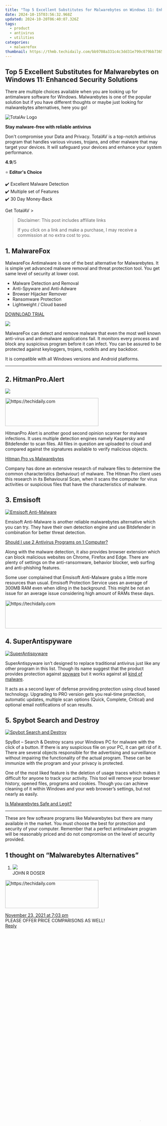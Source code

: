 ```yaml
---
title: "Top 5 Excellent Substitutes for Malwarebytes on Windows 11: Enhanced Security Solutions"
date: 2024-10-15T03:56:32.968Z
updated: 2024-10-20T06:40:07.326Z
tags:
  - product
  - antivirus
  - utilities
categories:
  - malwarefox
thumbnail: https://thmb.techidaily.com/bb9708a331c4c3dd31e799c079bb73652a9e75d1a08dd178d051b1af275cc7e6.jpg
---
```


## Top 5 Excellent Substitutes for Malwarebytes on Windows 11: Enhanced Security Solutions

There are multiple choices available when you are looking up for antimalware software for Windows. Malwarebytes is one of the popular solution but if you have different thoughts or maybe just looking for malwarebytes alternatives, here you go!

![TotalAv Logo](https://www.malwarefox.com/wp-content/uploads/2024/02/totalav-svg.webp "totalav-svg")

**Stay malware-free with reliable antivirus**

Don't compromise your Data and Privacy. TotalAV is a top-notch antivirus program that handles various viruses, trojans, and other malware that may target your devices. It will safeguard your devices and enhance your system performance.

**4.9**/5

⭐ **Editor's Choice**

✔️ Excellent Malware Detection  
✔️ Multiple set of Features  
✔️ 30 Day Money-Back

[](https://tools.techidaily.com/malwarefox/products/) Get TotalAV > 

>  Disclaimer: This post includes affiliate links
>
>  If you click on a link and make a purchase, I may receive a commission at no extra cost to you.
>

## **1\. MalwareFox**

MalwareFox Antimalware is one of the best alternative for Malwarebytes. It is simple yet advanced malware removal and threat protection tool. You get same level of security at lower cost.

* Malware Detection and Removal
* Anti-Spyware and Anti-Adware
* Browser Hijacker Remover
* Ransomware Protection
* Lightweight / Cloud based

[DOWNLOAD TRIAL](https://tools.techidaily.com/malwarefox/products/)

[![](https://www.malwarefox.com/wp-content/uploads/2017/10/MalwareFox.jpg)](https://www.malwarefox.com/wp-content/uploads/2017/10/MalwareFox.jpg)

MalwareFox can detect and remove malware that even the most well known anti-virus and anti-malware applications fail. It monitors every process and block any suspicious program before it can infect. You can be assured to be protected against keyloggers, trojans, rootkits and any backdoor.

It is compatible with all Windows versions and Android platforms.

---

## 2\. HitmanPro.Alert

[![](https://www.malwarefox.com/wp-content/uploads/2018/01/hitmanpro.alert_.png)](https://www.malwarefox.com/wp-content/uploads/2018/01/hitmanpro.alert%5F.png)

<!-- affiliate ads begin -->
<a href="https://aligracehair.sjv.io/c/5597632/1934183/19272" target="_top" id="1934183">
  <img src="//a.impactradius-go.com/display-ad/19272-1934183" border="0" alt="https://techidaily.com" width="300" height="90"/>
</a>
<img height="0" width="0" src="https://aligracehair.sjv.io/i/5597632/1934183/19272" style="position:absolute;visibility:hidden;" border="0" />
<!-- affiliate ads end -->

HitmanPro Alert is another good second opinion scanner for malware infections. It uses multiple detection engines namely Kaspersky and Bitdefender to scan files. All files in question are uploaded to cloud and compared against the signatures available to verify malicious objects.

[Hitman Pro vs Malwarebytes](https://tools.techidaily.com/malwarefox/products/)

Company has done an extensive research of malware files to determine the common characteristics (behaviour) of malware. The Hitman Pro client uses this research in its Behavioural Scan, when it scans the computer for virus activities or suspicious files that have the characteristics of malware.

## 3\. Emsisoft

[![Emsisoft Anti-Malware](https://www.malwarefox.com/wp-content/uploads/2019/08/Emsisoft-Anti-Malware.png)](https://www.malwarefox.com/wp-content/uploads/2019/08/Emsisoft-Anti-Malware.png)

Emsisoft Anti-Malware is another reliable malwarebytes alternative which you can try. They have their own detection engine and use Bitdefender in combination for better threat detection.

[Should I use 2 Antivirus Programs on 1 Computer?](https://tools.techidaily.com/malwarefox/products/)

Along with the malware detection, it also provides browser extension which can block malicious websites on Chrome, Firefox and Edge. There are plenty of settings on the anti-ransomware, behavior blocker, web surfing and anti-phishing features.

Some user complained that Emsisoft Anti-Malware grabs a little more resources than usual. Emsisoft Protection Service uses an average of 300MB RAM even when idling in the background. This might be not an issue for an average issue considering high amount of RAMs these days.

<!-- affiliate ads begin -->
<a href="https://appsumo.8odi.net/c/5597632/2111994/7443" target="_top" id="2111994">
  <img src="//a.impactradius-go.com/display-ad/7443-2111994" border="0" alt="https://techidaily.com" width="728" height="90"/>
</a>
<img height="0" width="0" src="https://appsumo.8odi.net/i/5597632/2111994/7443" style="position:absolute;visibility:hidden;" border="0" />
<!-- affiliate ads end -->

## 4\. SuperAntispyware

[![SuperAntispyware](https://www.malwarefox.com/wp-content/uploads/2019/08/SuperAntispyware.png)](https://www.malwarefox.com/wp-content/uploads/2019/08/SuperAntispyware.png)

SuperAntispyware isn’t designed to replace traditional antivirus just like any other program in this list. Though its name suggest that the product provides protection against [spyware](https://tools.techidaily.com/malwarefox/products/) but it works against all [kind of malware](https://tools.techidaily.com/malwarefox/products/).

It acts as a second layer of defense providing protection using cloud based technology. Upgrading to PRO version gets you real-time protection, automatic updates, multiple scan options (Quick, Complete, Critical) and optional email notifications of scan results.

## 5\. Spybot Search and Destroy

[![Spybot Search and Destroy](https://www.malwarefox.com/wp-content/uploads/2019/08/Spybot-Search-and-Destroy.png)](https://www.malwarefox.com/wp-content/uploads/2019/08/Spybot-Search-and-Destroy.png)

SpyBot – Search & Destroy scans your Windows PC for malware with the click of a button. If there is any suspicious file on your PC, it can get rid of it. There are several objects responsible for the advertising and surveillance without impairing the functionality of the actual program. These can be immunize with the program and your privacy is protected.

One of the most liked feature is the deletion of usage traces which makes it difficult for anyone to track your activity. This tool will remove your browser history, opened files, programs and cookies. Though you can achieve cleaning of it within Windows and your web browser’s settings, but not nearly as easily.

[Is Malwarebytes Safe and Legit?](https://tools.techidaily.com/malwarefox/products/)

---

These are few software programs like Malwarebytes but there are many available in the market. You must choose the best for protection and security of your computer. Remember that a perfect antimalware program will be reasonably priced and do not compromise on the level of security provided.

## 1 thought on “Malwarebytes Alternatives”

1. ![](https://secure.gravatar.com/avatar/6b1af6d6e0018a6bd29f1c1e767f9e8d?s=50&d=mm&r=g)  
JOHN R DOSER  

<!-- affiliate ads begin -->
<a href="https://aligracehair.sjv.io/c/5597632/1925565/19272" target="_top" id="1925565">
  <img src="//a.impactradius-go.com/display-ad/19272-1925565" border="0" alt="https://techidaily.com" width="300" height="90"/>
</a>
<img height="0" width="0" src="https://aligracehair.sjv.io/i/5597632/1925565/19272" style="position:absolute;visibility:hidden;" border="0" />
<!-- affiliate ads end -->

[November 23, 2021 at 7:03 pm](https://tools.techidaily.com/malwarefox/products/)  
PLEASE OFFER PRICE COMPARISONS AS WELL!  
[Reply](https://tools.techidaily.com/malwarefox/products/)

<!-- affiliate ads begin -->
<span id="1793213">
					<video width="864" height="1296" style="cursor:pointer"
           poster="//a.impactradius-go.com/display-clicktoplayimage/1793213.png"
           onclick="if(!this.playClicked){this.play();this.setAttribute('controls',true);this.playClicked=true;}">
	   <source src="//a.impactradius-go.com/display-ad/19135-1793213">
	   <img src="//a.impactradius-go.com/display-clicktoplayimage/1793213.png" style="border: none; height: 100%; width: 100%; object-fit: contain">
	</video>
	<div style="width:540px;text-align:center"><a href="javascript:window.open(decodeURIComponent('https%3A%2F%2Ftinyland.pxf.io%2Fc%2F5597632%2F1793213%2F19135'), '_blank');void(0);">Click here</a></div>
</span>
<img height="0" width="0" src="https://imp.pxf.io/i/5597632/1793213/19135" style="position:absolute;visibility:hidden;" border="0" />
<!-- affiliate ads end -->

### Leave a Comment [Cancel reply](https://tools.techidaily.com/malwarefox/products/)

Comment

Name Email 

Save my name, email, and website in this browser for the next time I comment.

Δ

<ins class="adsbygoogle"
     style="display:block"
     data-ad-format="autorelaxed"
     data-ad-client="ca-pub-7571918770474297"
     data-ad-slot="1223367746"></ins>

<ins class="adsbygoogle"
     style="display:block"
     data-ad-client="ca-pub-7571918770474297"
     data-ad-slot="8358498916"
     data-ad-format="auto"
     data-full-width-responsive="true"></ins>

<span class="atpl-alsoreadstyle">Also read:</span>
<div><ul>
<li><a href="https://screen-sharing-recording.techidaily.com/new-mastering-the-deck-to-deck-experience-with-durecorder/"><u>[New] Mastering the Deck-to-Deck Experience with DuRecorder</u></a></li>
<li><a href="https://article-posts.techidaily.com/updated-in-2024-top-10-jpg-to-gif-converters-online-free/"><u>[Updated] In 2024, Top 10 JPG to GIF Converters Online Free</u></a></li>
<li><a href="https://fox-glue.techidaily.com/2024-approved-elevate-emotion-and-imagination-in-tiktok-creations/"><u>2024 Approved Elevate Emotion and Imagination in TikTok Creations</u></a></li>
<li><a href="https://howto.techidaily.com/8-solutions-to-solve-youtube-app-crashing-on-samsung-galaxy-f54-5g-drfone-by-drfone-fix-android-problems-fix-android-problems/"><u>8 Solutions to Solve YouTube App Crashing on Samsung Galaxy F54 5G | Dr.fone</u></a></li>
<li><a href="https://howto.techidaily.com/best-methods-for-samsung-galaxy-s23-tactical-edition-wont-turn-on-drfone-by-drfone-fix-android-problems-fix-android-problems/"><u>Best Methods for Samsung Galaxy S23 Tactical Edition Wont Turn On | Dr.fone</u></a></li>
<li><a href="https://win-extraordinary.techidaily.com/come-resetare-il-tuo-pc-windows-10-in-caso-di-blocco-del-sistema-guida-dettagliata-e-soluzioni-efficaci/"><u>Come Resetare Il Tuo PC Windows 10 in Caso Di Blocco Del Sistema - Guida Dettagliata E Soluzioni Efficaci</u></a></li>
<li><a href="https://win-webster.techidaily.com/convert-your-pdfs-into-a-professional-slideshow-with-our-free-pdf-to-flipbook-tool/"><u>Convert Your PDFs Into a Professional Slideshow with Our Free PDF-to-Flipbook Tool</u></a></li>
<li><a href="https://win-extraordinary.techidaily.com/die-effektivsten-methoden-zur-ruckgewinnung-geloschter-benutzerprofile-in-windows-10-entdecken-sie-die-top-2-strategien/"><u>Die Effektivsten Methoden Zur Rückgewinnung Gelöschter Benutzerprofile in Windows 10 – Entdecken Sie Die Top-2 Strategien!</u></a></li>
<li><a href="https://win-extraordinary.techidaily.com/durchbruch-mit-sql-wichtige-abfragebefehle-und-anweisungen-fur-datenbankprofis/"><u>Durchbruch Mit SQL: Wichtige Abfragebefehle Und Anweisungen Für Datenbankprofis</u></a></li>
<li><a href="https://win-extraordinary.techidaily.com/effiziente-sicherung-ihrer-dropbox-folders-durch-verschlusselung-mit-einem-passwort/"><u>Effiziente Sicherung Ihrer Dropbox-Folders Durch Verschlüsselung Mit Einem Passwort</u></a></li>
<li><a href="https://win-extraordinary.techidaily.com/einfache-methode-zum-ubertragen-von-steam-spielen-auf-einen-anderen-computer/"><u>Einfache Methode Zum Übertragen Von Steam-Spielen Auf Einen Anderen Computer</u></a></li>
<li><a href="https://win-excellent.techidaily.com/festplattenspeicherung-fur-outlook-organe-ablauf-und-alternativen-verstehen/"><u>Festplattenspeicherung Für Outlook-Organe – Ablauf Und Alternativen Verstehen</u></a></li>
<li><a href="https://win-extraordinary.techidaily.com/how-to-fix-visible-issues-with-files-on-your-usb-stick-file-recovery-guide/"><u>How To Fix Visible Issues with Files on Your USB Stick - File Recovery Guide</u></a></li>
<li><a href="https://youtube-sure.techidaily.com/24-keep-it-real-keep-it-right-tips-for-authentic-daily-videos/"><u>In 2024, Keep It Real, Keep It Right Tips for Authentic Daily Videos</u></a></li>
<li><a href="https://win-extraordinary.techidaily.com/two-hassle-free-techniques-safeguard-your-files-with-amazon-cloud-drive-at-no-charge/"><u>Two Hassle-Free Techniques: Safeguard Your Files with Amazon Cloud Drive at No Charge</u></a></li>
<li><a href="https://technical-tips.techidaily.com/ultimate-selection-6-amazing-coupon-destinations-for-money-smart-shoppers/"><u>Ultimate Selection: 6 Amazing Coupon Destinations for Money-Smart Shoppers</u></a></li>
<li><a href="https://win-extraordinary.techidaily.com/understanding-the-distinctive-features-of-computer-viruses-vs-worms-a-comparative-analysis/"><u>Understanding the Distinctive Features of Computer Viruses Vs. Worms: A Comparative Analysis</u></a></li>
<li><a href="https://win-extraordinary.techidaily.com/windows-server-backup-plan-set-up-scheduled-savings-on-shared-remote-folders-with-limit-bypass/"><u>Windows Server Backup Plan: Set Up Scheduled Savings on Shared Remote Folders with Limit Bypass</u></a></li>
<li><a href="https://solve-helper.techidaily.com/1725284256212-dvd/"><u>リスクなしで自由にレンタルDVDダビング - 応用無料プログラム提供中!</u></a></li>
</ul></div>

